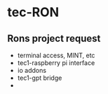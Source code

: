 # tec-RON

## Rons project request
- terminal access, MINT, etc
- tec1-raspberry pi interface
- io addons
- tec1-gpt bridge
- 
